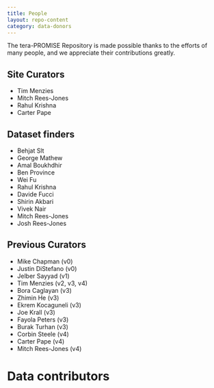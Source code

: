 ```yaml
---
title: People
layout: repo-content
category: data-donors
---
```


The tera-PROMISE Repository is made possible thanks to the efforts of many people, and we appreciate their contributions greatly.


## Site Curators

 * Tim Menzies
 * Mitch Rees-Jones
 * Rahul Krishna
 * Carter Pape


## Dataset finders

 * Behjat Slt
 * George Mathew
 * Amal Boukhdhir
 * Ben Province
 * Wei Fu
 * Rahul Krishna
 * Davide Fucci
 * Shirin Akbari
 * Vivek Nair
 * Mitch Rees-Jones
 * Josh Rees-Jones


## Previous Curators

 * Mike Chapman (v0)
 * Justin DiStefano (v0)
 * Jelber Sayyad (v1)
 * Tim Menzies (v2, v3, v4)
 * Bora Caglayan (v3)
 * Zhimin He (v3)
 * Ekrem Kocaguneli (v3)
 * Joe Krall (v3)
 * Fayola Peters (v3)
 * Burak Turhan  (v3)
 * Corbin Steele  (v4)
 * Carter Pape  (v4)
 * Mitch Rees-Jones (v4)

# Data contributors


